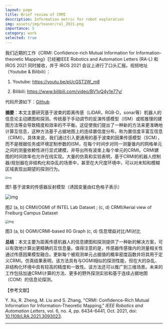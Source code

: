 ```yaml
---
layout: page
title: Brief review of CRMI
description: Information metric for robot exploration
img: assets/img/teaser/ral_2021.png
importance: 5
category: work
selected: true
---
```


我们近期的工作《CRMI: Confidence-rich Mutual Information for Information-theoretic Mapping》已经被IEEE Robotics and Automation Letters (RA-L) 和 IROS 2021 同时接收，并于 IROS 2021 会议上进行了口头汇报。视频地址（Youtube & Bilibili）：

1. Youtube: https://youtu.be/pUcGST2W_m8

2. Bilibili: https://www.bilibili.com/video/BV1vQ4y1e77y/

代码开源如下：[Github](https://github.com/Shepherd-Gregory/CRMI)

**摘要**：本文主要研究基于波束的距离传感（LiDAR，RGB-D，sonar等）机器人的信息论主动建图和探测。传统基于手动调节的反演传感模型（ISM）或核推理的建图方法等会导致精度和效率的不平衡。这促使我们提出了一种新的方法来更准确地计算互信息，这种方法基于占据地图上的连续置信度分布，称为置信度丰富互信息（CRMI）。具体来说，我们通过引入更通用的基于波束的因果传感模型（SCM），而不是根据任务或环境定制参数的ISM，在每个时间步对同一测量锥内的网格单元之间的测量依赖性进行显式建模，并导出所有波束上每个单元的CRMI。CRMI建图的时间效率也允许在线实现。大量的仿真和实验表明，基于CRMI的机器人控制器/规划器在非结构化和杂乱的场景中，甚至在大尺度环境中，可以对未知和模糊区域表现出期望的探测行为。

<img src="https://pic3.zhimg.com/80/v2-8d1507faa0a5b49a2d7cb92872f2f93c_720w.png?source=d16d100b" alt="img" style="zoom:50%;" />

图1 基于波束的传感器反射模型（诱因变量由红色格子表示）

![img](https://pic1.zhimg.com/80/v2-e59bc142c7ecd9dd0bd30dad84be883f_720w.png?source=d16d100b)

图2 (a, b) CRMI/OGMI of INTEL Lab Dataset ; (c, d) CRMI/Aerial view of Freiburg Campus Dataset

<img src="https://pic1.zhimg.com/80/v2-258918509a2931f9c14886ae6d523269_720w.png?source=d16d100b" alt="img" style="zoom: 67%;" />

图3 (a, b) OGMI/CRMI-based IIG Graph (c, d) 信息增益对比/MI对比



**总结**：本文主要为距离传感机器人的信息建图和探测提供了一种新的解决方案，可以有效地计算出更精确的互信息量。值得注意的是，传感器传感锥内的测量相关性通过传感因果模型融合。更新每个被观测单元占据值的概率密度函数并将其用于定义CRMI。仿真结果表明，该方法具有与OGMI相似的探测性能，但在大的杂乱、非结构化环境中具有较高的精度和一致性。该方法还可以推广到三维场景。未来的工作包括加速CRMI计算的方法、更多的野外探测实验和基于连续占据地图（COM）的信息论探测。

【参考文献】

Y. Xu, R. Zheng, M. Liu and S. Zhang, "CRMI: Confidence-Rich Mutual Information for Information-Theoretic Mapping," *IEEE Robotics and Automation Letters*, vol. 6, no. 4, pp. 6434-6441, Oct. 2021, doi: [10.1109/LRA.2021.3093023](https://ieeexplore.ieee.org/document/9466474).


------
